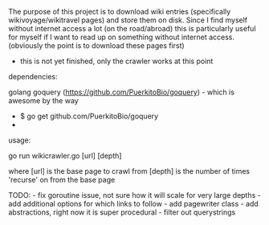 The purpose of this project is to download wiki entries (specifically wikivoyage/wikitravel pages) and store them on disk. Since I find myself without internet access a lot (on the road/abroad) this is particularly useful for myself if I want to read up on something without internet access. (obviously the point is to download these pages first)

- this is not yet finished, only the crawler works at this point

dependencies:

golang
goquery (https://github.com/PuerkitoBio/goquery) - which is awesome by the way
 - $ go get github.com/PuerkitoBio/goquery
 - 

usage:

go run wikicrawler.go [url] [depth]

where [url] is the base page to crawl from
      [depth] is the number of times 'recurse' on from the base page

TODO: - fix goroutine issue, not sure how it will scale for very large depths
      - add additional options for which links to follow
      - add pagewriter class
      - add abstractions, right now it is super procedural
      - filter out querystrings
